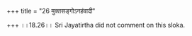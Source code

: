 +++
title = "26 मुक्तसङ्गोऽनहंवादी"

+++
।।18.26।। Sri Jayatirtha did not comment on this sloka.  
  
